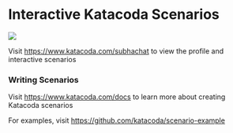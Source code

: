 # Interactive Katacoda Scenarios

[![](http://shields.katacoda.com/katacoda/subhachat/count.svg)](https://www.katacoda.com/subhachat "Get your profile on Katacoda.com")

Visit https://www.katacoda.com/subhachat to view the profile and interactive scenarios

### Writing Scenarios
Visit https://www.katacoda.com/docs to learn more about creating Katacoda scenarios

For examples, visit https://github.com/katacoda/scenario-example
